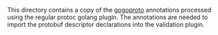 This directory contains a copy of the
[gogoproto](https://github.com/gogo/protobuf) annotations processed using the
regular protoc golang plugin. The annotations are needed to import the protobuf
descriptor declarations into the validation plugin.
